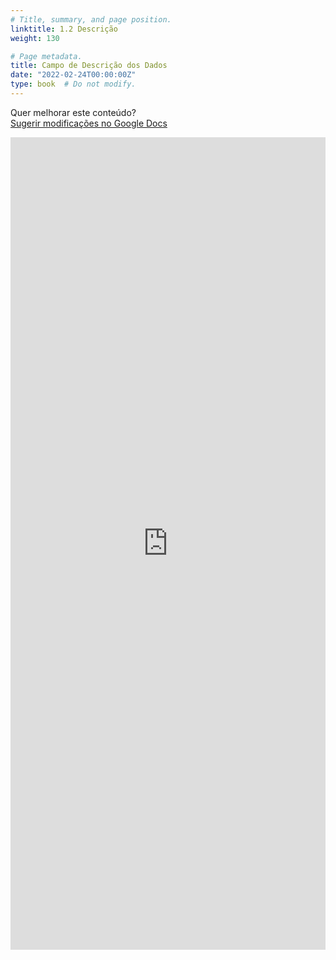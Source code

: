 ```yaml
---
# Title, summary, and page position.
linktitle: 1.2 Descrição
weight: 130

# Page metadata.
title: Campo de Descrição dos Dados
date: "2022-02-24T00:00:00Z"
type: book  # Do not modify.
---
```


Quer melhorar este conteúdo?<br>
[<i class="fa fa-edit" aria-hidden="true"></i> Sugerir modificações no Google Docs][edit]

[edit]: https://docs.google.com/document/d/1A24J89vGfqVIpHooSmtvXot6f53d4iNNOIvh7zc8Qqg/edit?usp=sharing

<iframe frameborder="0" style="width: 100%; height: 1300px" src="https://docs.google.com/document/d/e/2PACX-1vQfVh3dmwRJhN1KxotAJItbJG9htm8JQLFaVxDEDtaFAQKF5ciAFsE_7gu4QeB7uebDk_j6e5gFjBG8/pub?embedded=true"></iframe>
